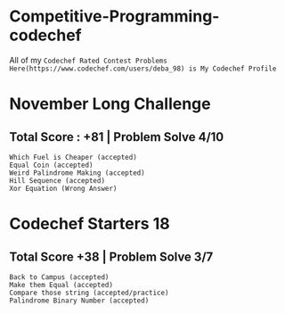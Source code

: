 # Competitive-Programming-codechef
All of my `Codechef Rated Contest Problems`  
`Here(https://www.codechef.com/users/deba_98) is My Codechef Profile`  

# November Long Challenge
## Total Score : +81 | Problem Solve 4/10
   `Which Fuel is Cheaper (accepted)`  
   `Equal Coin (accepted)`  
   `Weird Palindrome Making (accepted)`  
   `Hill Sequence (accepted)`  
   `Xor Equation (Wrong Answer)`

# Codechef Starters 18
## Total Score +38 | Problem Solve 3/7
   `Back to Campus (accepted)`  
   `Make them Equal (accepted)`   
   `Compare those string (accepted/practice)`  
   `Palindrome Binary Number (accepted)`  
   
